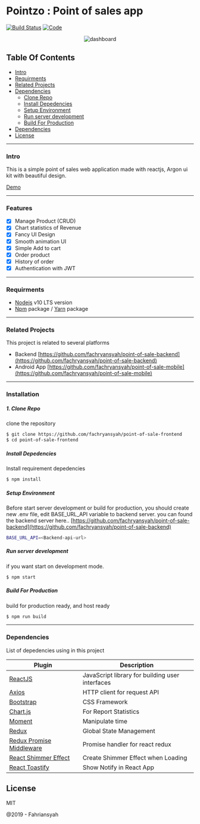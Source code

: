 # Pointzo : Point of sales app

[![Build Status](https://travis-ci.org/joemccann/dillinger.svg?branch=master)](https://travis-ci.org/joemccann/dillinger)
[![Code](https://camo.githubusercontent.com/65f7d034f575d55d73f27883473847130e1ead2e/68747470733a2f2f696d672e736869656c64732e696f2f62616467652f436f64652532305374796c652d5374616e646172642d79656c6c6f772e737667)](https://standardjs.com)


<p align="center">
    <img title="dashboard" src="https://i.ibb.co/mCtpv5S/demo-pointzo.gif" />
</p>

## Table Of Contents

*  [Intro](#Intro)
*  [Requirments](#Requirments)
*  [Related Projects](#Related-Projects)
*  [Dependencies](#Dependencies)
    *  [Clone Repo](#Clone-Repo)
    *  [Install Depedencies](#Install-Depedencies)
    *  [Setup Environment](#Setup-Environment)
    *  [Run server development](#Run-server-development)
    *  [Build For Production](#Build-For-Production)
* [Dependencies](#Dependencies)
* [License](#License)
___
### Intro

This is a simple point of sales web application made with reactjs, Argon ui kit with beautiful design.

[Demo](http://pointzoo.zeblogic.com)

___
### Features
- [x] Manage Product (CRUD)
- [x] Chart statistics of Revenue
- [x] Fancy UI Design
- [x] Smooth animation UI
- [x] Simple Add to cart
- [x] Order product
- [x] History of order
- [x] Authentication with JWT
___
### Requirments

* [Nodejs](https://nodejs.org/en/) v10 LTS version
* [Npm](https://www.npmjs.com/get-npm) package / [Yarn](https://yarnpkg.com/lang/en/docs/install/#mac-stable) package
___

### Related Projects
This project is related to several platforms

* Backend [https://github.com/fachryansyah/point-of-sale-backend](https://github.com/fachryansyah/point-of-sale-backend)
* Android App [https://github.com/fachryansyah/point-of-sale-mobile](https://github.com/fachryansyah/point-of-sale-mobile)
___

### Installation

##### 1. Clone Repo
clone the repository

```sh
$ git clone https://github.com/fachryansyah/point-of-sale-frontend
$ cd point-of-sale-frontend
```

##### Install Depedencies
Install requirement depedencies

```sh
$ npm install
```

##### Setup Environment
Before start server development or build for production, you should create new .env file, edit BASE_URL_API variable to backend server. you can found the backend server here.. [https://github.com/fachryansyah/point-of-sale-backend](https://github.com/fachryansyah/point-of-sale-backend)

```sh
BASE_URL_API=<Backend-api-url>
```

##### Run server development
if you want start on development mode.

```sh
$ npm start
```

##### Build For Production
build for production ready, and host ready

```sh
$ npm run build
```
___

### Dependencies

List of depedencies using in this project

| Plugin | Description |
| ------ | ------ |
| [ReactJS](https://reactjs.org) | JavaScript library for building user interfaces |
| [Axios](https://github.com/axios/axios) | HTTP client for request API |
| [Bootstrap](https://getbootstrap.com) | CSS Framework |
| [Chart.js](https://www.chartjs.org) | For Report Statistics |
| [Moment](https://momentjs.com) | Manipulate time |
| [Redux](https://redux.js.org) | Global State Management |
| [Redux Promise Middleware](https://www.npmjs.com/package/redux-promise-middleware) | Promise handler for react redux |
| [React Shimmer Effect](https://www.npmjs.com/package/react-shimmer-effect) | Create Shimmer Effect when Loading |
| [React Toastify](https://www.npmjs.com/package/react-toastify) | Show Notify in React App |


License
----

MIT


@2019 - Fahriansyah
